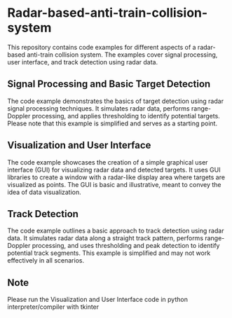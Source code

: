 # Radar-based-anti-train-collision-system

This repository contains code examples for different aspects of a radar-based anti-train collision system. The examples cover signal processing, user interface, and track detection using radar data.

## Signal Processing and Basic Target Detection

The code example demonstrates the basics of target detection using radar signal processing techniques. It simulates radar data, performs range-Doppler processing, and applies thresholding to identify potential targets. Please note that this example is simplified and serves as a starting point.

## Visualization and User Interface

The code example showcases the creation of a simple graphical user interface (GUI) for visualizing radar data and detected targets. It uses GUI libraries to create a window with a radar-like display area where targets are visualized as points. The GUI is basic and illustrative, meant to convey the idea of data visualization.

## Track Detection

The code example outlines a basic approach to track detection using radar data. It simulates radar data along a straight track pattern, performs range-Doppler processing, and uses thresholding and peak detection to identify potential track segments. This example is simplified and may not work effectively in all scenarios.

## Note

Please run the Visualization and User Interface code in python interpreter/compiler with tkinter
